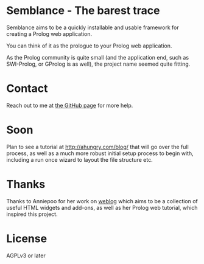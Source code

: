 # Semblance - The barest trace

Semblance aims to be a quickly installable and usable framework for
creating a Prolog web application.

You can think of it as the prologue to your Prolog web application.

As the Prolog community is quite small (and the application end,
such as SWI-Prolog, or GProlog is as well), the project name seemed
quite fitting.

# Contact

Reach out to me at [the GitHub
page](https://github.com/ahungry/semblance) for more help.

# Soon

Plan to see a tutorial at http://ahungry.com/blog/ that will go over
the full process, as well as a much more robust initial setup process
to begin with, including a run once wizard to layout the file
structure etc.

# Thanks

Thanks to Anniepoo for her work on
[weblog](https://github.com/Anniepoo/weblog) which aims to be a
collection of useful HTML widgets and add-ons, as well as her Prolog
web tutorial, which inspired this project.

# License

AGPLv3 or later
